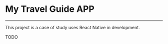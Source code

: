 # My Travel Guide APP

---

This project is a case of study uses React Native in development.

TODO
